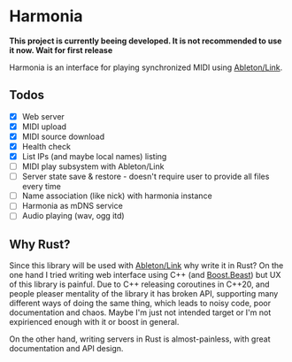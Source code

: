# Harmonia

__This project is currently beeing developed. It is not recommended to use it now. Wait for first release__

Harmonia is an interface for playing synchronized MIDI using [Ableton/Link](https://github.com/Ableton/link).

## Todos

- [x] Web server
- [x] MIDI upload
- [x] MIDI source download
- [x] Health check
- [x] List IPs (and maybe local names) listing
- [ ] MIDI play subsystem with Ableton/Link
- [ ] Server state save & restore - doesn't require user to provide all files every time
- [ ] Name association (like nick) with harmonia instance
- [ ] Harmonia as mDNS service
- [ ] Audio playing (wav, ogg itd)

## Why Rust?

Since this library will be used with [Ableton/Link](https://github.com/Ableton/link) why write it in Rust?
On the one hand I tried writing web interface using C++ (and [Boost.Beast](https://github.com/boostorg/beast)) but UX of this library is painful.
Due to C++ releasing coroutines in C++20, and people pleaser mentality of the library it has broken API, supporting many different ways
of doing the same thing, which leads to noisy code, poor documentation and chaos.
Maybe I'm just not intended target or I'm not expirienced enough with it or boost in general.

On the other hand, writing servers in Rust is almost-painless, with great documentation and API design.
